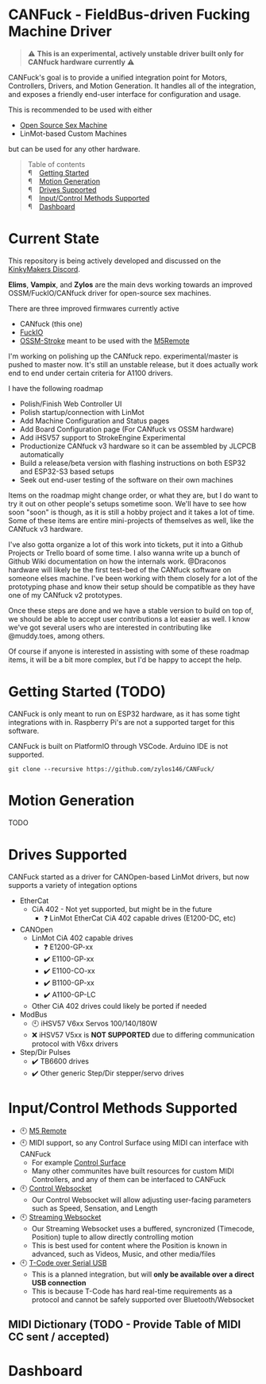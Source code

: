 # CANFuck - FieldBus-driven Fucking Machine Driver 
> :warning: **This is an experimental, actively unstable driver built only for CANfuck hardware currently** :warning: 

CANFuck's goal is to provide a unified integration point for Motors, Controllers, Drivers, and Motion Generation.
It handles all of the integration, and exposes a friendly end-user interface for configuration and usage.

This is recommended to be used with either
- [Open Source Sex Machine]()
- LinMot-based Custom Machines

but can be used for any other hardware.

> Table of contents  
> <span class="mono">¶</span>&emsp;[Getting Started](#getting-started)  
> <span class="mono">¶</span>&emsp;[Motion Generation](#motion-supported)  
> <span class="mono">¶</span>&emsp;[Drives Supported](#drives-supported)  
> <span class="mono">¶</span>&emsp;[Input/Control Methods Supported](#controllers-supported)  
> <span class="mono">¶</span>&emsp;[Dashboard](#dashboard)  

# Current State
This repository is being actively developed and discussed on the [KinkyMakers Discord](https://t.co/NJdd6mOPO1).

**Elims**, **Vampix**, and **Zylos** are the main devs working towards an improved OSSM/FuckIO/CANfuck driver for open-source sex machines.

There are three improved firmwares currently active
- CANfuck (this one)
- [FuckIO](https://github.com/theelims/FuckIO)
- [OSSM-Stroke](https://github.com/ortlof/OSSM-Stroke) meant to be used with the [M5Remote](https://github.com/ortlof/OSSM-M5-Remote)

I'm working on polishing up the CANfuck repo. experimental/master is pushed to master now. It's still an unstable release, but it does actually work end to end under certain criteria for A1100 drivers.

I have the following roadmap
- Polish/Finish Web Controller UI
- Polish startup/connection with LinMot
- Add Machine Configuration and Status pages
- Add Board Configuration page (For CANfuck vs OSSM hardware)
- Add iHSV57 support to StrokeEngine Experimental
- Productionize CANfuck v3 hardware so it can be assembled by JLCPCB automatically
- Build a release/beta version with flashing instructions on both ESP32 and ESP32-S3 based setups
- Seek out end-user testing of the software on their own machines

Items on the roadmap might change order, or what they are, but I do want to try it out on other people's setups sometime soon.
We'll have to see how soon "soon" is though, as it is still a hobby project and it takes a lot of time.
Some of these items are entire mini-projects of themselves as well, like the CANfuck v3 hardware.

I've also gotta organize a lot of this work into tickets, put it into a Github Projects or Trello board of some time.
I also wanna write up a bunch of Github Wiki documentation on how the internals work. 
@Draconos hardware will likely be the first test-bed of the CANfuck software on someone elses machine. I've been working with them closely for a lot of the prototyping phase and know their setup should be compatible as they have one of my CANfuck v2 prototypes.

Once these steps are done and we have a stable version to build on top of, we should be able to accept user contributions a lot easier as well. I know we've got several users who are interested in contributing like @muddy.toes, among others.

Of course if anyone is interested in assisting with some of these roadmap items, it will be a bit more complex, but I'd be happy to accept the help.

<a name="getting-started"></a>
# Getting Started (TODO)
CANFuck is only meant to run on ESP32 hardware, as it has some tight integrations with in.
Raspberry Pi's are not a supported target for this software.

CANFuck is built on PlatformIO through VSCode. Arduino IDE is not supported.

`git clone --recursive https://github.com/zylos146/CANFuck/`

<a name="motion-supported"></a>
# Motion Generation
TODO

<a name="drives-supported"></a>
# Drives Supported
CANFuck started as a driver for CANOpen-based LinMot drivers, but now supports a variety of integation options
- EtherCat
  - CiA 402 - Not yet supported, but might be in the future
    - :question: LinMot EtherCat CiA 402 capable drives (E1200-DC, etc)
- CANOpen
  - LinMot CiA 402 capable drives
    - :question: E1200-GP-xx
    - :heavy_check_mark: E1100-GP-xx
    - :heavy_check_mark: E1100-CO-xx
    - :heavy_check_mark: B1100-GP-xx
    - :heavy_check_mark: A1100-GP-LC
  - Other CiA 402 drives could likely be ported if needed
- ModBus
  - :clock10: iHSV57 V6xx Servos 100/140/180W
  - :x: iHSV57 V5xx is **NOT SUPPORTED** due to differing communication protocol with V6xx drivers
- Step/Dir Pulses
  - :heavy_check_mark: TB6600 drives
  - :heavy_check_mark: Other generic Step/Dir stepper/servo drives

<a name="controllers-supported"></a>
# Input/Control Methods Supported
- :clock10: [M5 Remote](https://github.com/ortlof/OSSM-M5-Remote)
- :clock10: MIDI support, so any Control Surface using MIDI can interface with CANFuck
  - For example [Control Surface](https://github.com/tttapa/Control-Surface)
  - Many other communites have built resources for custom MIDI Controllers, and any of them can be interfaced to CANFuck
- :clock10: [Control Websocket]()
  - Our Control Websocket will allow adjusting user-facing parameters such as Speed, Sensation, and Length
- :clock10: [Streaming Websocket]()
  - Our Streaming Websocket uses a buffered, syncronized (Timecode, Position) tuple to allow directly controlling motion
  - This is best used for content where the Position is known in advanced, such as Videos, Music, and other media/files
- :clock10: [T-Code over Serial USB](https://buttplug-spec.docs.buttplug.io/docs/stpihkal/protocols/tcode/)
  - This is a planned integration, but will **only be available over a direct USB connection**
  - This is because T-Code has hard real-time requirements as a protocol and cannot be safely supported over Bluetooth/Websocket

## MIDI Dictionary (TODO - Provide Table of MIDI CC sent / accepted)

<a name="dashboard"></a>
# Dashboard
